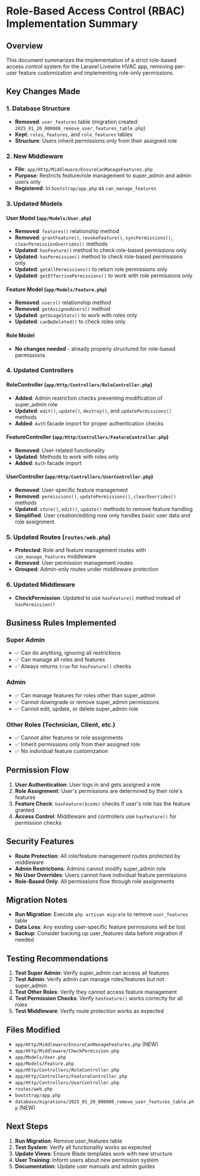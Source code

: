 # Role-Based Access Control (RBAC) Implementation Summary

## Overview
This document summarizes the implementation of a strict role-based access control system for the Laravel Livewire HVAC app, removing per-user feature customization and implementing role-only permissions.

## Key Changes Made

### 1. Database Structure
- **Removed**: `user_features` table (migration created: `2025_01_20_000000_remove_user_features_table.php`)
- **Kept**: `roles`, `features`, and `role_features` tables
- **Structure**: Users inherit permissions only from their assigned role

### 2. New Middleware
- **File**: `app/Http/Middleware/EnsureCanManageFeatures.php`
- **Purpose**: Restricts feature/role management to super_admin and admin users only
- **Registered**: In `bootstrap/app.php` as `can_manage_features`

### 3. Updated Models

#### User Model (`app/Models/User.php`)
- **Removed**: `features()` relationship method
- **Removed**: `grantFeature()`, `revokeFeature()`, `syncPermissions()`, `clearPermissionOverrides()` methods
- **Updated**: `hasFeature()` method to check role-based permissions only
- **Updated**: `hasPermission()` method to check role-based permissions only
- **Updated**: `getAllPermissions()` to return role permissions only
- **Updated**: `getEffectivePermissions()` to work with role permissions only

#### Feature Model (`app/Models/Feature.php`)
- **Removed**: `users()` relationship method
- **Removed**: `getAssignedUsers()` method
- **Updated**: `getUsageStats()` to work with roles only
- **Updated**: `canBeDeleted()` to check roles only

#### Role Model
- **No changes needed** - already properly structured for role-based permissions

### 4. Updated Controllers

#### RoleController (`app/Http/Controllers/RoleController.php`)
- **Added**: Admin restriction checks preventing modification of super_admin role
- **Updated**: `edit()`, `update()`, `destroy()`, and `updatePermissions()` methods
- **Added**: `Auth` facade import for proper authentication checks

#### FeatureController (`app/Http/Controllers/FeatureController.php`)
- **Removed**: User-related functionality
- **Updated**: Methods to work with roles only
- **Added**: `Auth` facade import

#### UserController (`app/Http/Controllers/UserController.php`)
- **Removed**: User-specific feature management
- **Removed**: `permissions()`, `updatePermissions()`, `clearOverrides()` methods
- **Updated**: `store()`, `edit()`, `update()` methods to remove feature handling
- **Simplified**: User creation/editing now only handles basic user data and role assignment

### 5. Updated Routes (`routes/web.php`)
- **Protected**: Role and feature management routes with `can_manage_features` middleware
- **Removed**: User permission management routes
- **Grouped**: Admin-only routes under middleware protection

### 6. Updated Middleware
- **CheckPermission**: Updated to use `hasFeature()` method instead of `hasPermission()`

## Business Rules Implemented

### Super Admin
- ✅ Can do anything, ignoring all restrictions
- ✅ Can manage all roles and features
- ✅ Always returns `true` for `hasFeature()` checks

### Admin
- ✅ Can manage features for roles other than super_admin
- ✅ Cannot downgrade or remove super_admin permissions
- ✅ Cannot edit, update, or delete super_admin role

### Other Roles (Technician, Client, etc.)
- ✅ Cannot alter features or role assignments
- ✅ Inherit permissions only from their assigned role
- ✅ No individual feature customization

## Permission Flow
1. **User Authentication**: User logs in and gets assigned a role
2. **Role Assignment**: User's permissions are determined by their role's features
3. **Feature Check**: `hasFeature($code)` checks if user's role has the feature granted
4. **Access Control**: Middleware and controllers use `hasFeature()` for permission checks

## Security Features
- **Route Protection**: All role/feature management routes protected by middleware
- **Admin Restrictions**: Admins cannot modify super_admin role
- **No User Overrides**: Users cannot have individual feature permissions
- **Role-Based Only**: All permissions flow through role assignments

## Migration Notes
- **Run Migration**: Execute `php artisan migrate` to remove `user_features` table
- **Data Loss**: Any existing user-specific feature permissions will be lost
- **Backup**: Consider backing up user_features data before migration if needed

## Testing Recommendations
1. **Test Super Admin**: Verify super_admin can access all features
2. **Test Admin**: Verify admin can manage roles/features but not super_admin
3. **Test Other Roles**: Verify they cannot access feature management
4. **Test Permission Checks**: Verify `hasFeature()` works correctly for all roles
5. **Test Middleware**: Verify route protection works as expected

## Files Modified
- `app/Http/Middleware/EnsureCanManageFeatures.php` (NEW)
- `app/Http/Middleware/CheckPermission.php`
- `app/Models/User.php`
- `app/Models/Feature.php`
- `app/Http/Controllers/RoleController.php`
- `app/Http/Controllers/FeatureController.php`
- `app/Http/Controllers/UserController.php`
- `routes/web.php`
- `bootstrap/app.php`
- `database/migrations/2025_01_20_000000_remove_user_features_table.php` (NEW)

## Next Steps
1. **Run Migration**: Remove user_features table
2. **Test System**: Verify all functionality works as expected
3. **Update Views**: Ensure Blade templates work with new structure
4. **User Training**: Inform users about new permission system
5. **Documentation**: Update user manuals and admin guides
